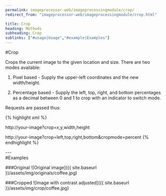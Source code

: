 ```yaml
---
permalink: imageprocessor-web/imageprocessingmodule/crop/
redirect_from: "imageprocessor-web/imageprocessingmodule/crop.html"

title: Crop
heading: Methods
subheading: Crop
sublinks: ["#usage|Usage","#example|Examples"]
---
```

<section id="usage">
#Crop

Crops the current image to the given location and size.
There are two modes available:

 1. Pixel based - Supply the upper-left coordinates and the new width/height.

 2. Percentage based - Supply the left, top, right, and bottom percentages as a decimal between 0 and 1 to crop with an indicator to switch mode.

Requests are passed thus:

{% highlight xml %}
<!--Pixel-->
http://your-image?crop=x,y,width,height
<!--Percentage - Each value is a decimal between 0 and 1-->
http://your-image?crop=left,top,right,bottom&cropmode=percent
{% endhighlight %}

</section>
---
<section id="example">
#Examples

###Original
![Original image]({{ site.baseurl }}/assets/img/originals/coffee.jpg)

###Cropped
![Image with contrast adjusted]({{ site.baseurl }}/assets/img/crop/coffee.jpg)

</section>